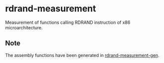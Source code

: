# rdrand-measurement
Measurement of functions calling RDRAND instruction of x86 microarchitecture.

## Note
The assembly functions have been generated in [rdrand-measurement-gen](https://github.com/aelfimow/rdrand-measurement-gen).
